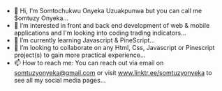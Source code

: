 - 👋 Hi, I’m Somtochukwu Onyeka Uzuakpunwa but you can call me $omtuzy Onyeka...
- 👀 I’m interested in front and back end development of web & mobile applications and I'm looking into coding trading indicators...
- 🌱 I’m currently learning Javascript & PineScript...
- 💞️ I’m looking to collaborate on any Html, Css, Javascript or Pinescript project(s) to gain more practical experience...
- 📫 How to reach me: You can reach out via email on somtuzyonyeka@gmail.com or visit www.linktr.ee/somtuzyonyeka to see all my social media pages...

<!---
Somtuzy/Somtuzy is a ✨ special ✨ repository because its `README.md` (this file) appears on your GitHub profile.
You can click the Preview link to take a look at your changes.
--->
